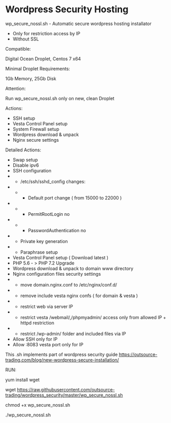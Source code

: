 # Wordpress Security Hosting

wp_secure_nossl.sh - Automatic secure wordpress hosting installator 

- Only for restriction access by IP
- Without SSL

Compatible: 

Digital Ocean Droplet, Centos 7 x64

Minimal Droplet Requirements: 

1Gb Memory, 25Gb Disk

Attention: 

Run wp_secure_nossl.sh only on new, clean Droplet

Actions: 

- SSH setup
- Vesta Control Panel setup
- System Firewall setup
- Wordpress download & unpack
- Nginx secure settings

Detailed Actions:

- Swap setup 
- Disable ipv6
- SSH configuration
- - /etc/ssh/sshd_config сhanges: 
- - - Default port change ( from 15000 to 22000 )
- - - PermitRootLogin no
- - - PasswordAuthentication no
- - Private key generation 
- - Paraphrase setup
- Vesta Control Panel setup ( Download latest )
- PHP 5.6 - > PHP 7.2 Upgrade
- Wordpress download & unpack to domain www directory
- Nginx configuration files security settings
- - move domain.nginx.conf to /etc/nginx/conf.d/
- - remove include vesta nginx confs ( for domain & vesta ) 
- - restrict web via server IP
- - restrict vesta /webmail/,/phpmyadmin/ access only from allowed IP + httpd restriction
- - restrict /wp-admin/ folder and included files via IP
- Allow SSH only for IP
- Allow :8083 vesta port only for IP

This .sh implements part of wordpress security guide https://outsource-trading.com/blog/new-wordpress-secure-installation/

RUN: 

yum install wget

wget https://raw.githubusercontent.com/outsource-trading/wordpress_security/master/wp_secure_nossl.sh

chmod +x wp_secure_nossl.sh

./wp_secure_nossl.sh


